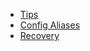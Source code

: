 * [Tips](https://ochronus.com/git-tips-from-the-trenches/)
* [Config Aliases](https://github.com/SixArm/sixarm_git_gitconfig/blob/master/gitconfig-alias.txt)
* [Recovery](https://blogs.atlassian.com/2013/04/git-titanium-armor-recovering-from-various-disasters/#tip3)

